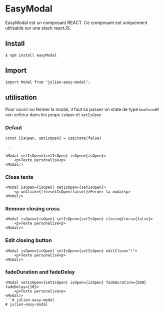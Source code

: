 # EasyModal 

EasyModal est un composant REACT. Ce composant est uniquement utilisable sur une stack reactJS.

## Install

```
$ npm install easyModal
```

## Import

```
import Modal from "julien-easy-modal";
```

## utilisation

Pour ouvrir ou fermer la modal, il faut lui passer un state de type `boolean`et son setteur dans les props `isOpen` et `setIsOpen`

### Defaut

```
const [isOpen, setIsOpen] = useState(false)

...

<Modal setIsOpen={setIsOpen} isOpen={isOpen}>
    <p>Texte personalisé<p>
<Modal/>
```

### Close texte

```
<Modal isOpen={isOpen} setIsOpen={setIsOpen}>
    <p onClick={()=>setIsOpen(false)}>Fermer la modal<p>
<Modal/>
```

### Remove closing cross

```
<Modal isOpen={isOpen} setIsOpen={setIsOpen} closingCross={false}>
    <p>Texte personalisé<p>
<Modal/>
```

### Edit closing button

```
<Modal isOpen={isOpen} setIsOpen={setIsOpen} editClose="!">
    <p>Texte personalisé<p>
<Modal/>
```

### fadeDuration and fadeDelay

```
<Modal setIsOpen={setIsOpen} isOpen={isOpen} fadeDuration={500} fadeDelay={10}>
    <p>Texte personalisé<p>
<Modal/>
```# julien-easy-modal
# julien-easy-modal
